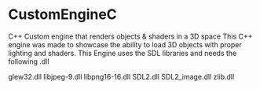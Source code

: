 # CustomEngineC
C++ Custom engine that renders objects &amp; shaders in a 3D space
This C++ engine was made to showcase the ability to load 3D objects with proper lighting and shaders.
This Engine uses the SDL libraries and needs the following .dll

glew32.dll
libjpeg-9.dll
libpng16-16.dll
SDL2.dll
SDL2_image.dll
zlib.dll
